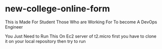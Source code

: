 # new-college-online-form
This is Made For Student Those Who are Working For To become A DevOps Engineer

You Just Need to Run This On Ec2 server of t2.micro
first you have to clone it on your local repository
then try to run 
